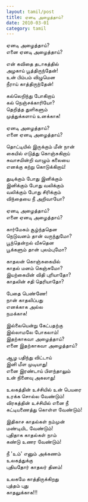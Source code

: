 ```yaml
---
layout: tamil/post
title: ஏனடி அழைத்தாய்?
date: 2010-03-01
category: tamil
---
```


ஏனடி அழைத்தாய்? <br/>
எனை ஏனடி அழைத்தாய்?

என் கவிதை தடாகத்தில் <br/>
அழகாய் பூத்திருந்தேன்! <br/>
உன் பிம்பம் விழுமென <br/>
நீராய் காத்திருந்தேன்!

கல்லெறிந்து போகிறாய் <br/>
கல் நெஞ்சக்காரியோ? <br/>
தெறித்த துளிகளும் <br/>
முத்துக்களாய் உனக்காக!

ஏனடி அழைத்தாய்? <br/>
எனை ஏனடி அழைத்தாய்?

தொட்டியில் இருக்கும் மீன் நான் <br/>
கையில் எடுத்து கொஞ்சுகிறாய் <br/>
சுவாசமின்றி வாழும் கலையை <br/>
எனக்கு கற்று கொடுக்கிறாய்!

துடிக்கும் போது இனிக்கும் <br/>
இனிக்கும் போது வலிக்கும் <br/>
வலிக்கும் போது சிரிக்கும் <br/>
விந்தையை நீ அறிவாயோ?

ஏனடி அழைத்தாய்? <br/>
எனை ஏனடி அழைத்தாய்?

கார்மேகம் சூழ்ந்ததென <br/>
நெடுவனம் தான் வருந்துமோ? <br/>
பூந்தென்றல் வீசுதென <br/>
பூக்களும் தான் புலம்புமோ?

காதலன் கொஞ்சுகையில் <br/>
காதல் மனம் கெஞ்சுமோ? <br/>
இயற்கையின் விதி புரியாதோ? <br/>
காதலின் சதி தெரியாதோ?

பேதை பெண்ணே! <br/>
நான் காதலிப்பது <br/>
எனக்காக அல்ல <br/>
நமக்காக!

இல்லையென்று கேட்பதற்கு <br/>
இல்லாமலே போகலாம்! <br/>
இதற்காகவா அழைத்தாய்? <br/>
எனை இதற்காகவா அழைத்தாய்?

ஆழ பதிந்து விட்டாய் <br/>
இனி மீள முடியாது! <br/>
எனை இரண்டாய் பிளந்தாலும் <br/>
உன் நினைவு அகலாது!

உலகத்தின் உச்சியில் உன் பெயரை <br/>
உரக்க சொல்ல வேண்டும்! <br/>
விரகத்தின் உச்சியில் எனை நீ <br/>
கட்டியணைத்து கொள்ள வேண்டும்!

இதிகாச காதல்கள் நம்முன் <br/>
மண்டியிட வேண்டும்! <br/>
புதிதாக காதல்கள் நாம் <br/>
கண்டு உணர வேண்டும்!

நீ 'உம்' எனும் அக்கணம் <br/>
உலகத்துக்கு <br/>
புதியதோர் காதலர் தினம்!

உலகமே காத்திருக்கிறது <br/>
புத்தம் புது <br/>
காதலுக்காக!!!
